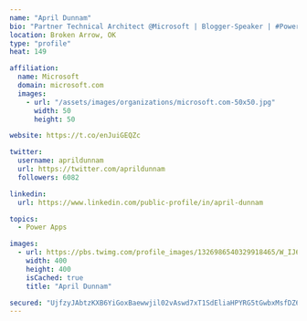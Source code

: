 ```yaml
---
name: "April Dunnam"
bio: "Partner Technical Architect @Microsoft | Blogger-Speaker | #PowerApps, #PowerAutomate, #Office365, #SharePoint | #WIT | #Karaoke Queen"
location: Broken Arrow, OK
type: "profile"
heat: 149

affiliation:
  name: Microsoft
  domain: microsoft.com
  images:
    - url: "/assets/images/organizations/microsoft.com-50x50.jpg"
      width: 50
      height: 50

website: https://t.co/enJuiGEQZc

twitter:
  username: aprildunnam
  url: https://twitter.com/aprildunnam
  followers: 6082

linkedin:
  url: https://www.linkedin.com/public-profile/in/april-dunnam

topics:
  - Power Apps

images:
  - url: https://pbs.twimg.com/profile_images/1326986540329918465/W_IJ6Ih2_400x400.jpg
    width: 400
    height: 400
    isCached: true
    title: "April Dunnam"

secured: "UjfzyJAbtzKXB6YiGoxBaewwjil02vAswd7xT1SdEliaHPYRG5tGwbxMsfDZ6IeW2z6AuBPtuAmxkRAqZKI8rU27KEbpJUh2na4GY+d6pqcixPLDORX53kTQN3kOxfj/ZfxHQs8Wpj3H6D0jSlu2zqV5gutFIis0fiC0+bCt94DhSCRy9qavy8gLU7whpAkrB7KkRzBIyQy/I83N5myYrZANhYTsKn0iCb9yA1+omVcz10E2BN3OXIbY+asvvYsXJdJ8gsyjJ6r1SBTWvYocaG66fdzyU6m5nfFvHRbdfDf86E3pi4Fgk+nmK+RarIwxlccb15RWptPG5Y1sHFhT0I/mAcYWRvgpGHFnzerciVnlfyGoesCFEKO2aN8pK0Q6vGdFyyOfaM4AP53Sxjbfk4anClOHtNA1o5V3k0bhyOQ=;rDt96wGPuzxGgO5x7b/jyw=="
---
```


